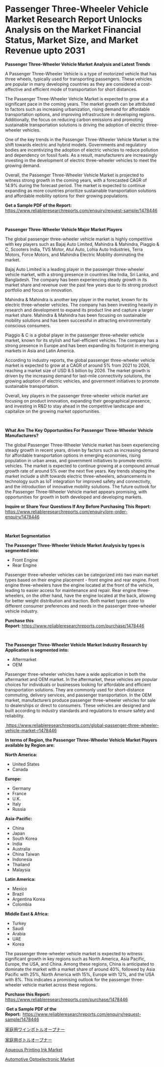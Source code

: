 <p><h1>Passenger Three-Wheeler Vehicle Market Research Report Unlocks Analysis on the Market Financial Status, Market Size, and Market Revenue upto 2031</h1></p><p><strong>Passenger Three-Wheeler Vehicle Market Analysis and Latest Trends</strong></p>
<p><p>A Passenger Three-Wheeler Vehicle is a type of motorized vehicle that has three wheels, typically used for transporting passengers. These vehicles are popular in many developing countries as they are considered a cost-effective and efficient mode of transportation for short distances.</p><p>The Passenger Three-Wheeler Vehicle Market is expected to grow at a significant pace in the coming years. The market growth can be attributed to factors such as increasing urbanization, rising demand for affordable transportation options, and improving infrastructure in developing regions. Additionally, the focus on reducing carbon emissions and promoting sustainable transportation solutions is driving the adoption of electric three-wheeler vehicles.</p><p>One of the key trends in the Passenger Three-Wheeler Vehicle Market is the shift towards electric and hybrid models. Governments and regulatory bodies are incentivizing the adoption of electric vehicles to reduce pollution and dependency on fossil fuels. As a result, manufacturers are increasingly investing in the development of electric three-wheeler vehicles to meet the growing demand.</p><p>Overall, the Passenger Three-Wheeler Vehicle Market is projected to witness strong growth in the coming years, with a forecasted CAGR of 14.9% during the forecast period. The market is expected to continue expanding as more countries prioritize sustainable transportation solutions and affordable mobility options for their growing populations.</p></p>
<p><strong>Get a Sample PDF of the Report:&nbsp;</strong> <a href="https://www.reliableresearchreports.com/enquiry/request-sample/1478446">https://www.reliableresearchreports.com/enquiry/request-sample/1478446</a></p>
<p>&nbsp;</p>
<p><strong>Passenger Three-Wheeler Vehicle Major Market Players</strong></p>
<p><p>The global passenger three-wheeler vehicle market is highly competitive with key players such as Bajaj Auto Limited, Mahindra & Mahindra, Piaggio & C, Scooters India, TVS Motor, Atul Auto, Lohia Auto Industries, Terra Motors, Force Motors, and Mahindra Electric Mobility dominating the market. </p><p>Bajaj Auto Limited is a leading player in the passenger three-wheeler vehicle market, with a strong presence in countries like India, Sri Lanka, and Bangladesh. The company has been experiencing steady growth in its market share and revenue over the past few years due to its strong product portfolio and focus on innovation.</p><p>Mahindra & Mahindra is another key player in the market, known for its electric three-wheeler vehicles. The company has been investing heavily in research and development to expand its product line and capture a larger market share. Mahindra & Mahindra has been focusing on sustainable mobility solutions and has been successful in attracting environmentally conscious consumers.</p><p>Piaggio & C is a global player in the passenger three-wheeler vehicle market, known for its stylish and fuel-efficient vehicles. The company has a strong presence in Europe and has been expanding its footprint in emerging markets in Asia and Latin America.</p><p>According to industry reports, the global passenger three-wheeler vehicle market is expected to grow at a CAGR of around 5% from 2021 to 2026, reaching a market size of USD 8.5 billion by 2026. The market growth is driven by the increasing demand for last-mile connectivity solutions, the growing adoption of electric vehicles, and government initiatives to promote sustainable transportation.</p><p>Overall, key players in the passenger three-wheeler vehicle market are focusing on product innovation, expanding their geographical presence, and investing in R&D to stay ahead in the competitive landscape and capitalize on the growing market opportunities.</p></p>
<p>&nbsp;</p>
<p><strong>What Are The Key Opportunities For Passenger Three-Wheeler Vehicle Manufacturers?</strong></p>
<p><p>The global Passenger Three-Wheeler Vehicle market has been experiencing steady growth in recent years, driven by factors such as increasing demand for affordable transportation options in emerging economies, rising population in urban areas, and government initiatives to promote electric vehicles. The market is expected to continue growing at a compound annual growth rate of around 5% over the next five years. Key trends shaping the market include a shift towards electric three-wheelers, advancements in technology such as IoT integration for improved safety and connectivity, and the introduction of innovative mobility solutions. The future outlook for the Passenger Three-Wheeler Vehicle market appears promising, with opportunities for growth in both developed and developing markets.</p></p>
<p><strong>Inquire or Share Your Questions If Any Before Purchasing This Report:</strong> <a href="https://www.reliableresearchreports.com/enquiry/pre-order-enquiry/1478446">https://www.reliableresearchreports.com/enquiry/pre-order-enquiry/1478446</a></p>
<p>&nbsp;</p>
<p><strong>Market Segmentation</strong></p>
<p><strong>The Passenger Three-Wheeler Vehicle Market Analysis by types is segmented into:</strong></p>
<p><ul><li>Front Engine</li><li>Rear Engine</li></ul></p>
<p><p>Passenger three-wheeler vehicles can be categorized into two main market types based on their engine placement - front engine and rear engine. Front engine three-wheelers have the engine located at the front of the vehicle, leading to easier access for maintenance and repair. Rear engine three-wheelers, on the other hand, have the engine located at the back, allowing for better weight distribution and traction. Both market types cater to different consumer preferences and needs in the passenger three-wheeler vehicle industry.</p></p>
<p><strong>Purchase this Report:&nbsp;</strong><a href="https://www.reliableresearchreports.com/purchase/1478446">https://www.reliableresearchreports.com/purchase/1478446</a></p>
<p>&nbsp;</p>
<p><strong>The Passenger Three-Wheeler Vehicle Market Industry Research by Application is segmented into:</strong></p>
<p><ul><li>Aftermarket</li><li>OEM</li></ul></p>
<p><p>Passenger three-wheeler vehicles have a wide application in both the aftermarket and OEM market. In the aftermarket, these vehicles are popular choices for individuals or businesses looking for affordable and efficient transportation solutions. They are commonly used for short-distance commuting, delivery services, and passenger transportation. In the OEM market, manufacturers produce passenger three-wheeler vehicles for sale to dealerships or direct to consumers. These vehicles are designed and built according to industry standards and regulations to ensure safety and reliability.</p></p>
<p><a href="https://www.reliableresearchreports.com/global-passenger-three-wheeler-vehicle-market-r1478446">&nbsp;https://www.reliableresearchreports.com/global-passenger-three-wheeler-vehicle-market-r1478446</a></p>
<p><strong>In terms of Region, the Passenger Three-Wheeler Vehicle Market Players available by Region are:</strong></p>
<p>
    <p> <strong> North America: </strong>
        <ul>
            <li>United States</li>
            <li>Canada</li>
        </ul>
        </p> 
    <p> <strong> Europe: </strong>
        <ul>
            <li>Germany</li>
            <li>France</li>
            <li>U.K.</li>
            <li>Italy</li>
            <li>Russia</li>
        </ul>
        </p> 
    <p> <strong> Asia-Pacific: </strong>
        <ul>
            <li>China</li>
            <li>Japan</li>
            <li>South Korea</li>
            <li>India</li>
            <li>Australia</li>
            <li>China Taiwan</li>
            <li>Indonesia</li>
            <li>Thailand</li>
            <li>Malaysia</li>
        </ul>
        </p> 
    <p> <strong> Latin America: </strong>
        <ul>
            <li>Mexico</li>
            <li>Brazil</li>
            <li>Argentina Korea</li>
            <li>Colombia</li>
        </ul>
        </p> 
    <p> <strong> Middle East & Africa: </strong>
        <ul>
            <li>Turkey</li>
            <li>Saudi</li>
            <li>Arabia</li>
            <li>UAE</li>
            <li>Korea</li>
        </ul>
    </p>
    </p>
<p><p>The passenger three-wheeler vehicle market is expected to witness significant growth in key regions such as North America, Asia Pacific, Europe, the USA, and China. Among these regions, China is anticipated to dominate the market with a market share of around 40%, followed by Asia Pacific with 25%, North America with 15%, Europe with 12%, and the USA with 8%. This indicates a promising outlook for the passenger three-wheeler vehicle market across these regions.</p></p>
<p><strong>Purchase this Report: </strong><a href="https://www.reliableresearchreports.com/purchase/1478446">https://www.reliableresearchreports.com/purchase/1478446</a></p>
<p>&nbsp;<strong>Get a Sample PDF of the Report:&nbsp;&nbsp;</strong><a href="https://www.reliableresearchreports.com/enquiry/request-sample/1478446">https://www.reliableresearchreports.com/enquiry/request-sample/1478446</a></p>
<p><strong></strong></p>
<p><p><a href="https://github.com/DudleyFerry/Market-Research-Report-List-1/blob/main/918448795636.md">家庭用ワインボトルオープナー</a></p><p><a href="https://github.com/DemarcusKuhlman/Market-Research-Report-List-1/blob/main/127975995635.md">家庭用ボトルオープナー</a></p><p><a href="https://github.com/RosemarieLeffler2023/Market-Research-Report-List-1/blob/main/aqueous-printing-ink-market.md">Aqueous Printing Ink Market</a></p><p><a href="https://github.com/nancykennedykellievqfqt2/Market-Research-Report-List-2/blob/main/automotive-optoelectronic-market.md">Automotive Optoelectronic Market</a></p></p>